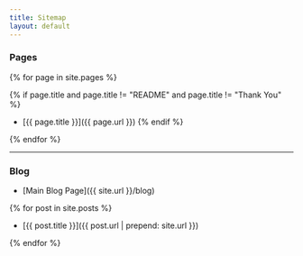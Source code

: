 ```yaml
---
title: Sitemap
layout: default
---
```


### Pages

{% for page in site.pages %}

  {% if page.title and page.title != "README" and page.title != "Thank You" %}
  - [{{ page.title }}]({{ page.url }})
  {% endif %}

{% endfor %}

---

### Blog

- [Main Blog Page]({{ site.url }}/blog)

{% for post in site.posts %}

- [{{ post.title }}]({{ post.url | prepend: site.url }})

{% endfor %}
